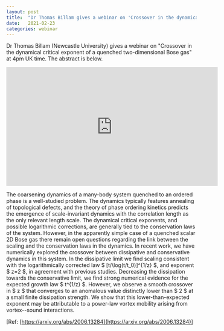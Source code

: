 ```yaml
---
layout: post
title:  "Dr Thomas Billam gives a webinar on 'Crossover in the dynamical critical exponent of a quenched two-dimensional Bose gas' (4pm UK time)"
date:   2021-02-23
categories: webinar
---
```

Dr Thomas Billam (Newcastle University) gives a webinar on "Crossover in the dynamical critical exponent of a quenched two-dimensional Bose gas" at 4pm UK time.
The abstract is below.

<iframe width="560" height="315" src="https://www.youtube.com/embed/j5_ta0NRc3M" frameborder="0" allow="accelerometer; autoplay; clipboard-write; encrypted-media; gyroscope; picture-in-picture" allowfullscreen></iframe> 

The coarsening dynamics of a many-body system quenched to an ordered phase is a well-studied problem. The dynamics typically features annealing of topological defects, and the theory of phase ordering kinetics predicts the emergence of scale-invariant dynamics with the correlation length as the only relevant length scale. The dynamical critical exponents, and possible logarithmic corrections, are generally tied to the conservation laws of the system. However, in the apparently simple case of a quenched scalar 2D Bose gas there remain open questions regarding the link between the scaling and the conservation laws in the dynamics. In recent work, we have numerically explored the crossover between dissipative and conservative dynamics in this system. In the dissipative limit we find scaling consistent with the logarithmically corrected law $ [t/\log(t/t_0)]^{1/z} $, and exponent $ z=2 $, in agreement with previous studies. Decreasing the dissipation towards the conservative limit, we find strong numerical evidence for the expected growth law $ t^{1/z} $. However, we observe a smooth crossover in $ z $ that converges to an anomalous value distinctly lower than $ 2 $ at a small finite dissipation strength. We show that this lower-than-expected exponent may be attributable to a power-law vortex mobility arising from vortex--sound interactions.

[Ref: [https://arxiv.org/abs/2006.13284](https://arxiv.org/abs/2006.13284)]

